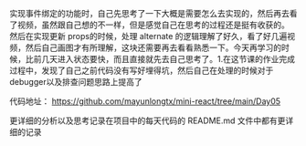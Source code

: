实现事件绑定的功能时，自己先思考了一下大概是需要怎么去实现的，然后再去看了视频，虽然跟自己想的不一样，但是感觉自己在思考的过程还是挺有收获的。
然后在实现更新 props的时候，处理 alternate 的逻辑理解了好久，看了好几遍视频，然后自己画图才有所理解，这块还需要再去看看熟悉一下。今天再学习的时候，比前几天进入状态要快，而且直接就先去自己思考了。1.在这节课的作业完成过程中，发现了自己之前代码没有写好埋得坑，然后自己在处理的时候对于debugger以及排查问题思路上提高了

代码地址：
https://github.com/mayunlongtx/mini-react/tree/main/Day05

更详细的分析以及思考记录在项目中的每天代码的 README.md 文件中都有更详细的记录
